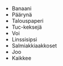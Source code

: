 - Banaani
- Päärynä
- Talouspaperi
- Tuc-keksejä
- Voi
- Linssisipsi
- Salmiakkiaakkoset
- Joo
- Kaikkee